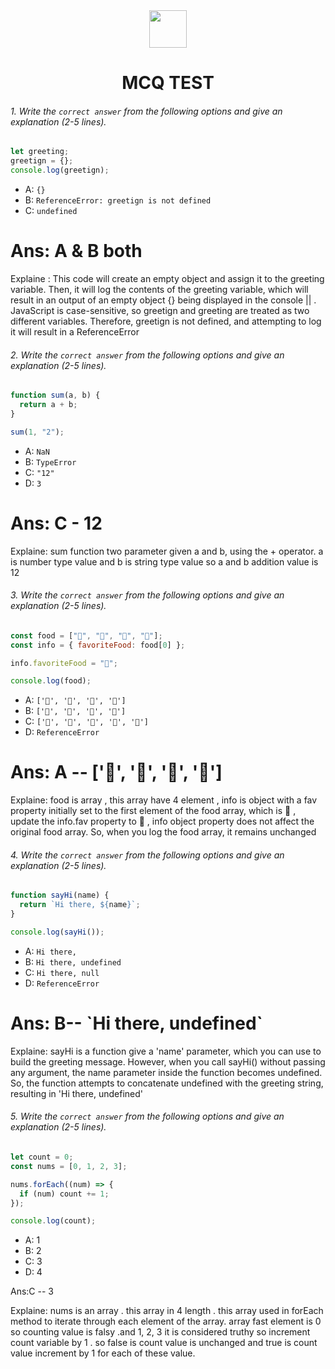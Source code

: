 <div align="center">
  <img height="60" src="https://edurev.gumlet.io/AllImages/original/ApplicationImages/CourseImages/944e5d47-8c55-4a89-91e5-22ab5f2798fc_CI.png">
  <h1>MCQ TEST</h1>
</div>

###### 1. Write the `correct answer` from the following options and give an explanation (2-5 lines).

```javascript
let greeting;
greetign = {};
console.log(greetign);
```

- A: `{}`
- B: `ReferenceError: greetign is not defined`
- C: `undefined`

<h1>Ans: A & B both</h1>
<p>Explaine : This code will create an empty object and assign it to the greeting variable. Then, it will log the contents of the greeting variable, which will result in an output of an empty object {} being displayed in the console || . JavaScript is case-sensitive, so greetign and greeting are treated as two different variables. Therefore, greetign is not defined, and attempting to log it will result in a ReferenceError</p>




###### 2. Write the `correct answer` from the following options and give an explanation (2-5 lines).

```javascript
function sum(a, b) {
  return a + b;
}

sum(1, "2");
```

- A: `NaN`
- B: `TypeError`
- C: `"12"`
- D: `3`
 <h1>Ans: C - 12</h1>
 <p> Explaine: sum function two parameter given a and b, using the + operator. a is number type value and b is string type value so a and b addition value is 12</p>



###### 3. Write the `correct answer` from the following options and give an explanation (2-5 lines).

```javascript
const food = ["🍕", "🍫", "🥑", "🍔"];
const info = { favoriteFood: food[0] };

info.favoriteFood = "🍝";

console.log(food);
```

- A: `['🍕', '🍫', '🥑', '🍔']`
- B: `['🍝', '🍫', '🥑', '🍔']`
- C: `['🍝', '🍕', '🍫', '🥑', '🍔']`
- D: `ReferenceError`


 <h1>Ans: A -- ['🍕', '🍫', '🥑', '🍔'] </h1>
<p> Explaine: food is array , this array have 4 element , info is object with a fav property initially set to the first element of the food array, which is 🍕 , update the info.fav property to 🍝 , info object property does not affect the original food array. So, when you log the food array, it remains unchanged  </p>


###### 4. Write the `correct answer` from the following options and give an explanation (2-5 lines).

```javascript
function sayHi(name) {
  return `Hi there, ${name}`;
}

console.log(sayHi());
```

- A: `Hi there,`
- B: `Hi there, undefined`
- C: `Hi there, null`
- D: `ReferenceError`

 <h1>Ans:  B-- `Hi there, undefined`</h1>

<p>Explaine: sayHi is a  function give a 'name' parameter, which you can use to build the greeting message. However, when you call sayHi() without passing any argument, the name parameter inside the function becomes undefined.
So, the function attempts to concatenate undefined with the greeting string, resulting in 'Hi there, undefined'</p>


###### 5. Write the `correct answer` from the following options and give an explanation (2-5 lines).

```javascript
let count = 0;
const nums = [0, 1, 2, 3];

nums.forEach((num) => {
  if (num) count += 1;
});

console.log(count);
```

- A: 1
- B: 2
- C: 3
- D: 4


 <h>Ans:C -- 3</h>
<p>Explaine:
 nums is an array . this array in 4 length . this array used in forEach method to iterate through each element of the array.
array fast element is 0 so counting value is falsy .and 1, 2, 3 it is considered truthy so increment count variable by 1 .
so false is count value is unchanged and true is count value increment by 1 for each of these value.
</p>


